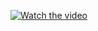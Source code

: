 [![Watch the video](https://i.sstatic.net/Vp2cE.png)]([https://youtu.be/vt5fpE0bzSY](https://youtu.be/amjOoVhmEbI))
